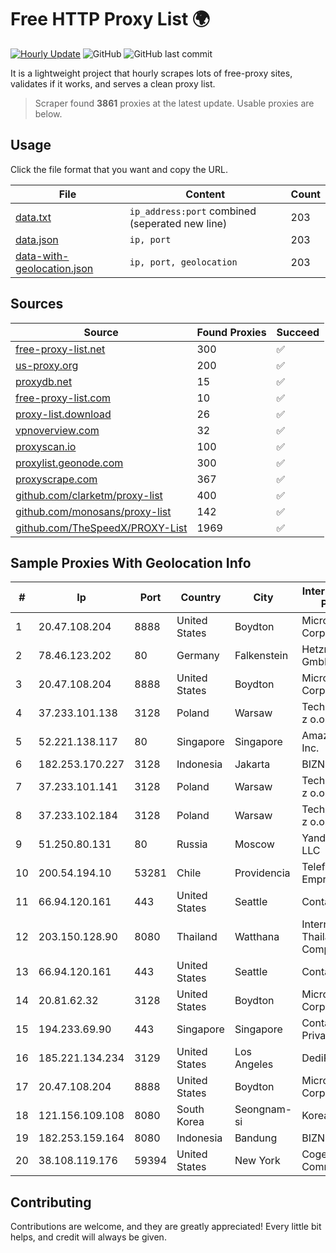 
# Free HTTP Proxy List 🌍

[![Hourly Update](https://github.com/mertguvencli/http-proxy-list/actions/workflows/main.yml/badge.svg?branch=main)](https://github.com/mertguvencli/http-proxy-list/actions/workflows/main.yml)
![GitHub](https://img.shields.io/github/license/mertguvencli/http-proxy-list)
![GitHub last commit](https://img.shields.io/github/last-commit/mertguvencli/http-proxy-list)

It is a lightweight project that hourly scrapes lots of free-proxy sites, validates if it works, and serves a clean proxy list.


> Scraper found **3861** proxies at the latest update. Usable proxies are below.

## Usage

Click the file format that you want and copy the URL.


|File|Content|Count|
|----|-------|-----|
|[data.txt](https://raw.githubusercontent.com/mertguvencli/http-proxy-list/main/proxy-list/data.txt)|`ip_address:port` combined (seperated new line)|203|
|[data.json](https://raw.githubusercontent.com/mertguvencli/http-proxy-list/main/proxy-list/data.json)|`ip, port`|203|
|[data-with-geolocation.json](https://raw.githubusercontent.com/mertguvencli/http-proxy-list/main/proxy-list/data-with-geolocation.json)|`ip, port, geolocation`|203|

## Sources

|Source|Found Proxies|Succeed|
|------|-------------|-------|
|[free-proxy-list.net](https://free-proxy-list.net)|300|✅|
|[us-proxy.org](https://www.us-proxy.org)|200|✅|
|[proxydb.net](http://proxydb.net)|15|✅|
|[free-proxy-list.com](https://free-proxy-list.com/?page=&port=&type%5B%5D=http&type%5B%5D=https&up_time=0&search=Search)|10|✅|
|[proxy-list.download](https://www.proxy-list.download/HTTP)|26|✅|
|[vpnoverview.com](https://vpnoverview.com/privacy/anonymous-browsing/free-proxy-servers)|32|✅|
|[proxyscan.io](https://www.proxyscan.io)|100|✅|
|[proxylist.geonode.com](https://proxylist.geonode.com/api/proxy-list?limit=300&page=1&sort_by=lastChecked&sort_type=desc&protocols=http,https)|300|✅|
|[proxyscrape.com](https://api.proxyscrape.com/v2/?request=displayproxies&protocol=http&timeout=10000&country=all&ssl=all&anonymity=all)|367|✅|
|[github.com/clarketm/proxy-list](https://raw.githubusercontent.com/clarketm/proxy-list/master/proxy-list-raw.txt)|400|✅|
|[github.com/monosans/proxy-list](https://raw.githubusercontent.com/monosans/proxy-list/main/proxies/http.txt)|142|✅|
|[github.com/TheSpeedX/PROXY-List](https://raw.githubusercontent.com/TheSpeedX/PROXY-List/master/http.txt)|1969|✅|


## Sample Proxies With Geolocation Info

|#|Ip|Port|Country|City|Internet Service Provider|
|-|--|----|-------|----|-------------------------|
|1|20.47.108.204|8888|United States|Boydton|Microsoft Corporation|
|2|78.46.123.202|80|Germany|Falkenstein|Hetzner Online GmbH|
|3|20.47.108.204|8888|United States|Boydton|Microsoft Corporation|
|4|37.233.101.138|3128|Poland|Warsaw|Techstorage sp. z o.o.|
|5|52.221.138.117|80|Singapore|Singapore|Amazon.com, Inc.|
|6|182.253.170.227|3128|Indonesia|Jakarta|BIZNET|
|7|37.233.101.141|3128|Poland|Warsaw|Techstorage sp. z o.o.|
|8|37.233.102.184|3128|Poland|Warsaw|Techstorage sp. z o.o.|
|9|51.250.80.131|80|Russia|Moscow|Yandex.Cloud LLC|
|10|200.54.194.10|53281|Chile|Providencia|Telefonica Empresas|
|11|66.94.120.161|443|United States|Seattle|Contabo Inc.|
|12|203.150.128.90|8080|Thailand|Watthana|Internet Thailand Company Ltd|
|13|66.94.120.161|443|United States|Seattle|Contabo Inc.|
|14|20.81.62.32|3128|United States|Boydton|Microsoft Corporation|
|15|194.233.69.90|443|Singapore|Singapore|Contabo Asia Private Limited|
|16|185.221.134.234|3129|United States|Los Angeles|DediPath|
|17|20.47.108.204|8888|United States|Boydton|Microsoft Corporation|
|18|121.156.109.108|8080|South Korea|Seongnam-si|Korea Telecom|
|19|182.253.159.164|8080|Indonesia|Bandung|BIZNET|
|20|38.108.119.176|59394|United States|New York|Cogent Communications|



## Contributing

Contributions are welcome, and they are greatly appreciated! Every
little bit helps, and credit will always be given.

